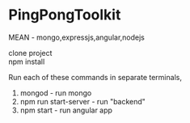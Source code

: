 # PingPongToolkit
MEAN - mongo,expressjs,angular,nodejs

clone project  
npm install  

Run each of these commands in separate terminals,  
1. mongod - run mongo  
2. npm run start-server - run "backend"  
3. npm start - run angular app  
